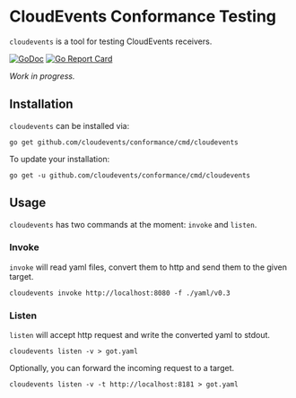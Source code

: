 # CloudEvents Conformance Testing

`cloudevents` is a tool for testing CloudEvents receivers.

[![GoDoc](https://godoc.org/github.com/cloudevents/conformance?status.svg)](https://godoc.org/github.com/cloudevents/conformance)
[![Go Report Card](https://goreportcard.com/badge/cloudevents/conformance)](https://goreportcard.com/report/cloudevents/conformance)

_Work in progress._

## Installation

`cloudevents` can be installed via:

```shell
go get github.com/cloudevents/conformance/cmd/cloudevents
```

To update your installation:

```shell
go get -u github.com/cloudevents/conformance/cmd/cloudevents
```

## Usage

`cloudevents` has two commands at the moment: `invoke` and `listen`. 

### Invoke 

`invoke` will read yaml files, convert them to http and send them to the given target.  

```shell
cloudevents invoke http://localhost:8080 -f ./yaml/v0.3
```

### Listen

`listen` will accept http request and write the converted yaml to stdout.  

```shell
cloudevents listen -v > got.yaml
```

Optionally, you can forward the incoming request to a target.

```shell
cloudevents listen -v -t http://localhost:8181 > got.yaml
```
